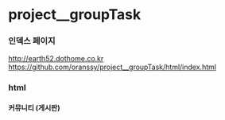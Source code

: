 # project__groupTask     

### 인덱스 페이지       
http://earth52.dothome.co.kr      
https://github.com/oranssy/project__groupTask/html/index.html         


### html     

#### 커뮤니티 (게시판)     
